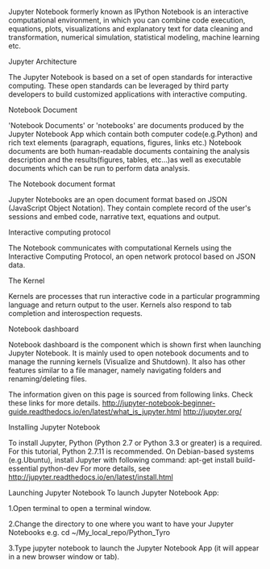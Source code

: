 
Jupyter Notebook formerly known as IPython Notebook is an interactive computational environment, in which you can combine code execution, equations, plots, visualizations and explanatory text for data cleaning and transformation, numerical simulation, statistical modeling, machine learning etc.

Jupyter Architecture

The Jupyter Notebook is based on a set of open standards for interactive computing. These open standards can be leveraged by third party developers to build customized applications with interactive computing.

Notebook Document

'Notebook Documents' or 'notebooks' are documents produced by the Jupyter Notebook App which contain both computer code(e.g.Python) and rich text elements (paragraph, equations, figures, links etc.) Notebook documents are both human-readable documents containing the analysis description and the results(figures, tables, etc...)as well as executable documents which can be run to perform data analysis.

The Notebook document format

Jupyter Notebooks are an open document format based on JSON (JavaScript Object Notation). They contain complete record of the user's sessions and embed code, narrative text, equations and output.

Interactive computing protocol

The Notebook communicates with computational Kernels using the Interactive Computing Protocol, an open network protocol based on JSON data.

The Kernel

Kernels are processes that run interactive code in a particular programming language and return output to the user. Kernels also respond to tab completion and interospection requests.

Notebook dashboard

Notebook dashboard is the component which is shown first when launching Jupyter Notebook. It is mainly used to open notebook documents and to manage the running kernels (Visualize and Shutdown). It also has other features similar to a file manager, namely navigating folders and renaming/deleting files.

The information given on this page is sourced from following links. Check these links for more details.
http://jupyter-notebook-beginner-guide.readthedocs.io/en/latest/what_is_jupyter.html
http://jupyter.org/

Installing Jupyter Notebook

To install Jupyter, Python (Python 2.7 or Python 3.3 or greater) is a required. For this tutorial, Python 2.7.11 is recommended. On Debian-based systems (e.g.Ubuntu), install Jupyter with following command: apt-get install build-essential python-dev
For more details, see http://jupyter.readthedocs.io/en/latest/install.html

Launching Jupyter Notebook To launch Jupyter Notebook App:

1.Open terminal to open a terminal window.

2.Change the directory to one where you want to have your Jupyter Notebooks e.g. cd ~/My_local_repo/Python_Tyro

3.Type jupyter notebook to launch the Jupyter Notebook App (it will appear in a new browser window or tab).
